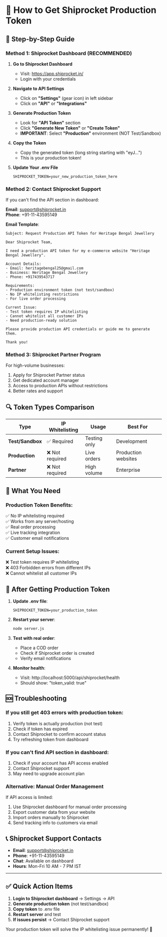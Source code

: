# 🎯 How to Get Shiprocket Production Token

## 📖 **Step-by-Step Guide**

### **Method 1: Shiprocket Dashboard (RECOMMENDED)**

1. **Go to Shiprocket Dashboard**
   - Visit: https://app.shiprocket.in/
   - Login with your credentials

2. **Navigate to API Settings**
   - Click on **"Settings"** (gear icon) in left sidebar
   - Click on **"API"** or **"Integrations"**

3. **Generate Production Token**
   - Look for **"API Token"** section
   - Click **"Generate New Token"** or **"Create Token"**
   - **IMPORTANT**: Select **"Production"** environment (NOT Test/Sandbox)

4. **Copy the Token**
   - Copy the generated token (long string starting with "eyJ...")
   - This is your production token!

5. **Update Your .env File**
   ```env
   SHIPROCKET_TOKEN=your_new_production_token_here
   ```

### **Method 2: Contact Shiprocket Support**

If you can't find the API section in dashboard:

**Email**: support@shiprocket.in  
**Phone**: +91-11-43595149

**Email Template**:
```
Subject: Request Production API Token for Heritage Bengal Jewellery

Dear Shiprocket Team,

I need a production API token for my e-commerce website "Heritage Bengal Jewellery".

Account Details:
- Email: heritagebengal25@gmail.com
- Business: Heritage Bengal Jewellery
- Phone: +917439543717

Requirements:
- Production environment token (not test/sandbox)
- No IP whitelisting restrictions
- For live order processing

Current Issue:
- Test token requires IP whitelisting
- Cannot whitelist all customer IPs
- Need production-ready solution

Please provide production API credentials or guide me to generate them.

Thank you!
```

### **Method 3: Shiprocket Partner Program**

For high-volume businesses:
1. Apply for Shiprocket Partner status
2. Get dedicated account manager
3. Access to production APIs without restrictions
4. Better rates and support

## 🔍 **Token Types Comparison**

| Type | IP Whitelisting | Usage | Best For |
|------|----------------|-------|----------|
| **Test/Sandbox** | ✅ Required | Testing only | Development |
| **Production** | ❌ Not required | Live orders | Production websites |
| **Partner** | ❌ Not required | High volume | Enterprise |

## 🎯 **What You Need**

### **Production Token Benefits**:
✅ No IP whitelisting required  
✅ Works from any server/hosting  
✅ Real order processing  
✅ Live tracking integration  
✅ Customer email notifications  

### **Current Setup Issues**:
❌ Test token requires IP whitelisting  
❌ 403 Forbidden errors from different IPs  
❌ Cannot whitelist all customer IPs  

## 🚀 **After Getting Production Token**

1. **Update .env file**:
   ```env
   SHIPROCKET_TOKEN=your_production_token
   ```

2. **Restart your server**:
   ```bash
   node server.js
   ```

3. **Test with real order**:
   - Place a COD order
   - Check if Shiprocket order is created
   - Verify email notifications

4. **Monitor health**:
   - Visit: http://localhost:5000/api/shiprocket/health
   - Should show: "token_valid: true"

## 🆘 **Troubleshooting**

### **If you still get 403 errors with production token**:
1. Verify token is actually production (not test)
2. Check if token has expired
3. Contact Shiprocket to confirm account status
4. Try refreshing token from dashboard

### **If you can't find API section in dashboard**:
1. Check if your account has API access enabled
2. Contact Shiprocket support
3. May need to upgrade account plan

### **Alternative: Manual Order Management**
If API access is limited:
1. Use Shiprocket dashboard for manual order processing
2. Export customer data from your website
3. Import orders manually to Shiprocket
4. Send tracking info to customers via email

## 📞 **Shiprocket Support Contacts**

- **Email**: support@shiprocket.in
- **Phone**: +91-11-43595149
- **Chat**: Available on dashboard
- **Hours**: Mon-Fri 10 AM - 7 PM IST

---

## ✅ **Quick Action Items**

1. **Login to Shiprocket dashboard** → Settings → API
2. **Generate production token** (not test/sandbox)
3. **Copy token** to .env file
4. **Restart server** and test
5. **If issues persist** → Contact Shiprocket support

Your production token will solve the IP whitelisting issue permanently! 🎉
